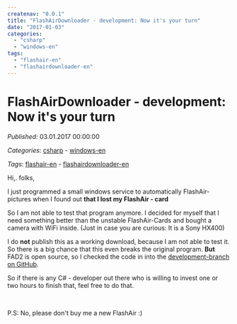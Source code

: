 ```yaml
---
createnav: "0.0.1"
title: "FlashAirDownloader - development: Now it's your turn"
date: "2017-01-03"
categories: 
  - "csharp"
  - "windows-en"
tags: 
  - "flashair-en"
  - "flashairdownloader-en"
---
```

# FlashAirDownloader - development: Now it's your turn
_Published:_ 03.01.2017 00:00:00

_Categories_: [csharp](/en/categories#csharp) - [windows-en](/en/categories#windows-en)

_Tags_: [flashair-en](/en/tags#flashair-en) - [flashairdownloader-en](/en/tags#flashairdownloader-en)


Hi,. folks,

I just programmed a small windows service to automatically FlashAir-pictures when I found out **that I lost my FlashAir - card**

So I am not able to test that program anymore. I decided for myself that I need something better than the unstable FlashAir-Cards and bought a camera with WiFi inside. (Just in case you are curious: It is a Sony HX400)

I do **not** publish this as a working download, because I am not able to test it. So there is a big chance that this even breaks the original program. **But** FAD2 is open source, so I checked the code in into the [development-branch on GitHub](https://github.com/OleAlbers/fad2).

So if there is any C# - developer out there who is willing to invest one or two hours to finish that, feel free to do that.

 

P.S: No, please don't buy me a new FlashAir :)
